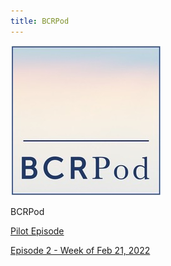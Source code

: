 ```yaml
---
title: BCRPod
---
```


![BCRPod](./blog/BCRPod_Logo.jpeg)

BCRPod

[Pilot Episode](./blog/BCRPod_Pilot_2.mp3)

[Episode 2 - Week of Feb 21, 2022](./blog/BCRPod_3_2.21.22.mp3)
